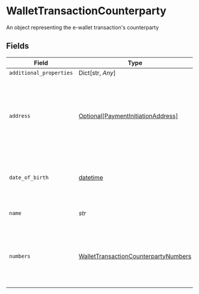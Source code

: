 # WalletTransactionCounterparty

An object representing the e-wallet transaction's counterparty


## Fields

| Field                                                                                                          | Type                                                                                                           | Required                                                                                                       | Description                                                                                                    |
| -------------------------------------------------------------------------------------------------------------- | -------------------------------------------------------------------------------------------------------------- | -------------------------------------------------------------------------------------------------------------- | -------------------------------------------------------------------------------------------------------------- |
| `additional_properties`                                                                                        | Dict[str, *Any*]                                                                                               | :heavy_minus_sign:                                                                                             | N/A                                                                                                            |
| `address`                                                                                                      | [Optional[PaymentInitiationAddress]](../../models/shared/paymentinitiationaddress.md)                          | :heavy_minus_sign:                                                                                             | The optional address of the payment recipient's bank account. Required by most institutions outside of the UK. |
| `date_of_birth`                                                                                                | [datetime](https://docs.python.org/3/library/datetime.html#datetime-objects)                                   | :heavy_minus_sign:                                                                                             | The counterparty's birthdate, in [ISO 8601](https://wikipedia.org/wiki/ISO_8601) (YYYY-MM-DD) format.          |
| `name`                                                                                                         | *str*                                                                                                          | :heavy_check_mark:                                                                                             | The name of the counterparty                                                                                   |
| `numbers`                                                                                                      | [WalletTransactionCounterpartyNumbers](../../models/shared/wallettransactioncounterpartynumbers.md)            | :heavy_check_mark:                                                                                             | The counterparty's bank account numbers. Exactly one of IBAN or BACS data is required.                         |